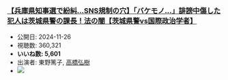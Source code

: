 ### [【兵庫県知事選で紛糾…SNS規制の穴】「バケモノ…」誹謗中傷した犯人は茨城県警の課長！法の闇【茨城県警vs国際政治学者】](https://www.youtube.com/watch?v=ivCNuC0h4iQ)
-   公開日: 2024-11-26
-   視聴数: 360,321
-   **いいね数: 5,601**
-   出演者: 東野篤子, [高橋弘樹](/rehacq_fan/people/高橋弘樹 "wikilink")
- [![](https://img.youtube.com/vi/ivCNuC0h4iQ/hqdefault.jpg)](https://www.youtube.com/watch?v=ivCNuC0h4iQ)
